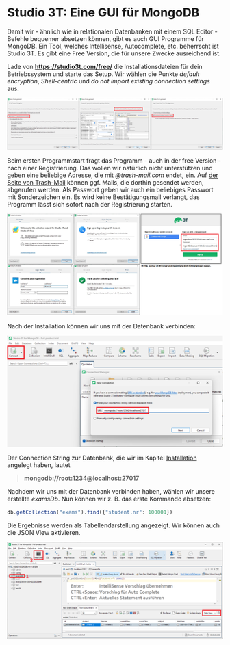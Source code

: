 # Studio 3T: Eine GUI für MongoDB

Damit wir - ähnlich wie in relationalen Datenbanken mit einem SQL Editor - Befehle bequemer
absetzen können, gibt es auch GUI Programme für MongoDB. Ein Tool, welches Intellisense, Autocomplete,
etc. beherrscht ist Studio 3T. Es gibt eine Free Version, die für unsere Zwecke ausreichend ist.

Lade von **https://studio3t.com/free/** die Installationsdateien für dein Betriebssystem und
starte das Setup. Wir wählen die Punkte *default encryption*, *Shell-centric* und
*do not import existing connection settings* aus.

![](studio3t_setup_2108.png)

Beim ersten Programmstart fragt das Programm - auch in der free Version - nach einer Registrierung.
Das wollen wir natürlich nicht unterstützen und geben eine beliebige Adresse, die mit
*@trash-mail.com* endet, ein. Auf [der Seite von Trash-Mail](https://www.trash-mail.com/posteingang/)
können ggf. Mails, die dorthin gesendet werden, abgerufen werden. Als Passwort geben wir auch ein
beliebiges Passwort mit Sonderzeichen ein. Es wird keine Bestätigungsmail verlangt, das Programm
lässt sich sofort nach der Registrierung starten. 

![](studio3t_register_2128.png)

Nach der Installation können wir uns mit der Datenbank verbinden:

![](studio3t_connect_2024.png)

Der Connection String zur Datenbank, die wir im Kapitel [Installation](02_Mongodb_Install.md)
angelegt haben, lautet 

> **mongodb://root:1234@localhost:27017**

Nachdem wir uns mit der Datenbank verbinden haben, wählen wir unsere erstellte *examsDb*. Nun
können wir z. B. das erste Kommando absetzen:

```javascript
db.getCollection("exams").find({"student.nr": 100001})
```

Die Ergebnisse werden als Tabellendarstellung angezeigt. Wir können auch die JSON View aktivieren.

![](studio3t_shell_2122.png)